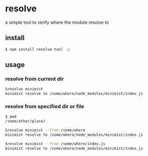 # resolve

a simple tool to verify where the module resolve to

## install 

```bash
$ npm install resolve-tool -g 
```

## usage

### resolve from current dir

```bash
$resolve minimist
minimist resolve to /some/where/node_modules/minimist/index.js
```
### resolve from specified dir or file

```bash
$ pwd
/some/other/place/

$resolve minimist --from /some/where
minimist resolve to /some/where/node_modules/minimist/index.js

$resolve minimist --from /some/where/index.js
minimist resolve to /some/where/node_modules/minimist/index.js
```
